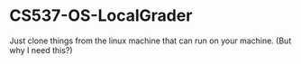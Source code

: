 # CS537-OS-LocalGrader
Just clone things from the linux machine that can run on your machine. (But why I need this?)
